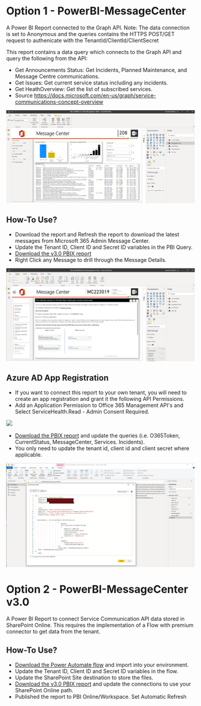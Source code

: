 
# Option 1 - PowerBI-MessageCenter

A Power BI Report connected to the Graph API. 
Note: The data connection is set to Anonymous and the queries contains the HTTPS POST/GET request to authenicate with the TenantId/ClientId/ClientSecret 

This report contains a data query which connects to the Graph API and query the following from the API:

* Get Announcements Status: Get Incidents, Planned Maintenance, and Message Centre communications.
* Get Issues: Get current service status including any incidents.
* Get HeathOverview: Get the list of subscribed services.
* Source https://docs.microsoft.com/en-us/graph/service-communications-concept-overview
<img src="https://github.com/M365-DenzilFernandes/M365-MessageCenter-PowerBI/blob/main/PBI-MessageCenter-1.png"  style="max-width:100%;">

## How-To Use?
* Download the report and Refresh the report to download the latest messages from Microsoft 365 Admin Message Center.
* Update the Tenant ID, Client ID and Secret ID variables in the PBI Query.
* [Download the v3.0 PBIX report](https://github.com/M365-DenzilFernandes/PowerBI-MessageCenter/raw/main/Microsoft365AdminCenter-MessageCenter-Public-v3.0-Direct.pbix) 
* Right Click any Message to drill through the Message Details.
<img src="https://github.com/M365-DenzilFernandes/M365-MessageCenter-PowerBI/blob/main/PBI-MessageCenter-2.png"  style="max-width:100%;">


## Azure AD App Registration
* If you want to connect this report to your own tenant, you will need to create an app registration and grant it the following API Permissions.
* Add an Application Permission to Office 365 Management API's and Select ServiceHealth.Read - Admin Consent Required.
<img src="https://github.com/M365-DenzilFernandes/PowerBI-MessageCenter/blob/main/PBI-MessageCenter-4.png"  style="max-width:100%;">

* [Download the PBIX report](https://github.com/M365-DenzilFernandes/PowerBI-MessageCenter/raw/main/Microsoft365AdminCenter-MessageCenter-Public.pbix) and update the queries (i.e. O365Token, CurrentStatus, MessageCenter, Services. Incidents).
* You only need to update the tenant id, client id and client secret where applicable.
<img src="https://github.com/M365-DenzilFernandes/M365-MessageCenter-PowerBI/blob/main/PBI-MessageCenter-3.png"  style="max-width:100%;">

# Option 2 - PowerBI-MessageCenter v3.0 
A Power BI Report to connect Service Communication API data stored in SharePoint Online. This requires the implementation of a Flow with premium connector to get data from the tenant.

## How-To Use?
* [Download the Power Automate flow](https://github.com/M365-DenzilFernandes/PowerBI-MessageCenter/raw/main/PBI-ServiceCommunicationstoTextFile%5BExport%5D-v3.0.zip) and import into your environment. 
* Update the Tenant ID, Client ID and Secret ID variables in the flow.
* Update the SharePoint Site destination to store the files.
* [Download the v3.0 PBIX report](https://github.com/M365-DenzilFernandes/PowerBI-MessageCenter/raw/main/Microsoft365AdminCenter-MessageCenter-Public-v3.0.pbix) and update the connections to use your SharePoint Online path. 
* Published the report to PBI Online/Workspace. Set Automatic Refresh

